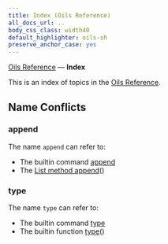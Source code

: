 ```yaml
---
title: Index (Oils Reference)
all_docs_url: ..
body_css_class: width40
default_highlighter: oils-sh
preserve_anchor_case: yes
---
```


<div class="doc-ref-header">

[Oils Reference](index.html) &mdash; **Index**

</div>

This is an index of topics in the [Oils Reference](index.html).

<div id="dense-toc">
</div>

## Name Conflicts

### append

The name `append` can refer to:

- The builtin command [append][cmd/append]
- The [List method append][List/append]()

[cmd/append]: chap-builtin-cmd.html#cmd/append
[List/append]: chap-type-method.html#List/append

### type

The name `type` can refer to:

- The builtin command [type][cmd/type]
- The builtin function [type][func/type]()

[cmd/type]: chap-builtin-cmd.html#cmd/type
[func/type]: chap-builtin-func.html#func/type

